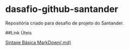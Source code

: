 # dasafio-github-santander
Repositória criado para desafio de projeto do Santander.

##Link Úteis

[Sintaxe Básica MarkDown(.md)](https://www.markdownguide.org/basic-syntax/)
